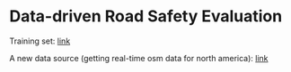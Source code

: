 # Data-driven Road Safety Evaluation

Training set: [link](https://drive.google.com/open?id=1EiWxaUTfEdG9YIe6-psJHULixRJnZg8n)

A new data source (getting real-time osm data for north america): [link](http://download.geofabrik.de/north-america.html)
